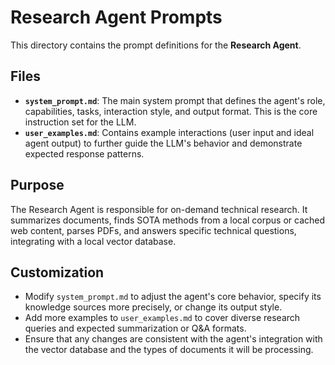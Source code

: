 # Research Agent Prompts

This directory contains the prompt definitions for the **Research Agent**.

## Files
-   **`system_prompt.md`**: The main system prompt that defines the agent's role, capabilities, tasks, interaction style, and output format. This is the core instruction set for the LLM.
-   **`user_examples.md`**: Contains example interactions (user input and ideal agent output) to further guide the LLM's behavior and demonstrate expected response patterns.

## Purpose
The Research Agent is responsible for on-demand technical research. It summarizes documents, finds SOTA methods from a local corpus or cached web content, parses PDFs, and answers specific technical questions, integrating with a local vector database.

## Customization
-   Modify `system_prompt.md` to adjust the agent's core behavior, specify its knowledge sources more precisely, or change its output style.
-   Add more examples to `user_examples.md` to cover diverse research queries and expected summarization or Q&A formats.
-   Ensure that any changes are consistent with the agent's integration with the vector database and the types of documents it will be processing.
